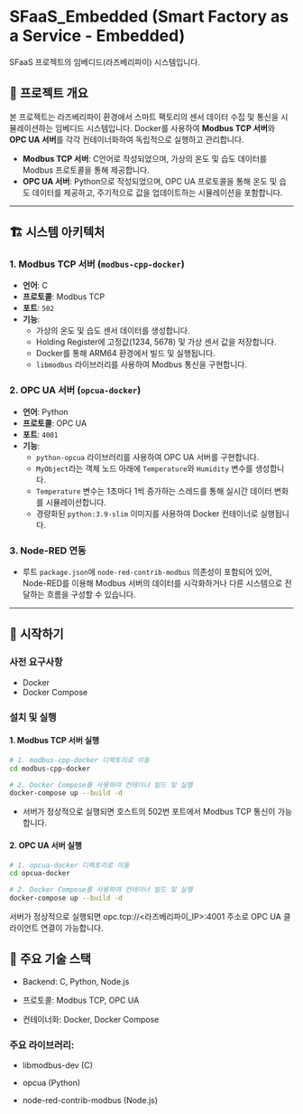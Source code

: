 # SFaaS_Embedded (Smart Factory as a Service - Embedded)

SFaaS 프로젝트의 임베디드(라즈베리파이) 시스템입니다.

## 📄 프로젝트 개요

본 프로젝트는 라즈베리파이 환경에서 스마트 팩토리의 센서 데이터 수집 및 통신을 시뮬레이션하는 임베디드 시스템입니다. Docker를 사용하여 **Modbus TCP 서버**와 **OPC UA 서버**를 각각 컨테이너화하여 독립적으로 실행하고 관리합니다.

-   **Modbus TCP 서버**: C언어로 작성되었으며, 가상의 온도 및 습도 데이터를 Modbus 프로토콜을 통해 제공합니다.
-   **OPC UA 서버**: Python으로 작성되었으며, OPC UA 프로토콜을 통해 온도 및 습도 데이터를 제공하고, 주기적으로 값을 업데이트하는 시뮬레이션을 포함합니다.

---

## 🏗️ 시스템 아키텍처

### 1. Modbus TCP 서버 (`modbus-cpp-docker`)

-   **언어**: C
-   **프로토콜**: Modbus TCP
-   **포트**: `502`
-   **기능**:
    -   가상의 온도 및 습도 센서 데이터를 생성합니다.
    -   Holding Register에 고정값(1234, 5678) 및 가상 센서 값을 저장합니다.
    -   Docker를 통해 ARM64 환경에서 빌드 및 실행됩니다.
    -   `libmodbus` 라이브러리를 사용하여 Modbus 통신을 구현합니다.

### 2. OPC UA 서버 (`opcua-docker`)

-   **언어**: Python
-   **프로토콜**: OPC UA
-   **포트**: `4001`
-   **기능**:
    -   `python-opcua` 라이브러리를 사용하여 OPC UA 서버를 구현합니다.
    -   `MyObject`라는 객체 노드 아래에 `Temperature`와 `Humidity` 변수를 생성합니다.
    -   `Temperature` 변수는 1초마다 1씩 증가하는 스레드를 통해 실시간 데이터 변화를 시뮬레이션합니다.
    -   경량화된 `python:3.9-slim` 이미지를 사용하여 Docker 컨테이너로 실행됩니다.

### 3. Node-RED 연동

-   루트 `package.json`에 `node-red-contrib-modbus` 의존성이 포함되어 있어, Node-RED를 이용해 Modbus 서버의 데이터를 시각화하거나 다른 시스템으로 전달하는 흐름을 구성할 수 있습니다.

---

## 🚀 시작하기

### 사전 요구사항

-   Docker
-   Docker Compose

### 설치 및 실행

#### 1. Modbus TCP 서버 실행

```bash
# 1. modbus-cpp-docker 디렉토리로 이동
cd modbus-cpp-docker

# 2. Docker Compose를 사용하여 컨테이너 빌드 및 실행
docker-compose up --build -d
```
- 서버가 정상적으로 실행되면 호스트의 502번 포트에서 Modbus TCP 통신이 가능합니다.

#### 2. OPC UA 서버 실행
```bash
# 1. opcua-docker 디렉토리로 이동
cd opcua-docker

# 2. Docker Compose를 사용하여 컨테이너 빌드 및 실행
docker-compose up --build -d
```
서버가 정상적으로 실행되면 opc.tcp://<라즈베리파이_IP>:4001 주소로 OPC UA 클라이언트 연결이 가능합니다.

## 🔧 주요 기술 스택
- Backend: C, Python, Node.js

- 프로토콜: Modbus TCP, OPC UA

- 컨테이너화: Docker, Docker Compose

### 주요 라이브러리:

- libmodbus-dev (C)

- opcua (Python)

- node-red-contrib-modbus (Node.js)
